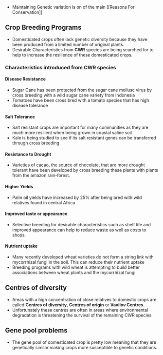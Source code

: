 - Maintaining Genetic variation is on of the main [[Reasons For Conservation]]

## Crop Breeding Programs
- Domesticated crops often lack genetic diversity because they have been produced from a limited number of original plants. 
- Desirable Characteristics from **CWR** species are being searched for to help to increase the resilience of these domesticated crops.

### Characteristics introduced from CWR species

#### Disease Resistance 
- Sugar Cane has been protected from the sugar cane mollusc virus by cross breeding with a wild sugar cane variety from Indonesia
- Tomatoes have been cross bred with a tomato species that has high disease tolerance

#### Salt Tolerance
- Salt resistant crops are important for many communities as they are much more resilient when being grown in coastal saline soil
- Kale is being studied to see if its salt resistant genes can be transferred through cross breeding

#### Resistance to Drought 
- Varieties of cacao, the source of chocolate, that are more drought tolerant have been developed by cross breeding these plants with plants from the amazon rain-forest.

#### Higher Yields
- Palm oil yields have increased by 25% after being bred with wild relatives found in central Africa

#### Improved taste or appearance
- Selective breeding for desirable characteristics such as shelf life and improved appearance can help to reduce waste as well as costs to shops.

#### Nutrient uptake 
- Many recently developed wheat varieties do not form a string link with mycorrhizal fungi in the soil. This can reduce their nutrient uptake
- Breeding programs with wild wheat is attempting to build better associations between wheat plants and the mycorrhizal fungi

## Centres of diversity
- Areas with a high concentration of close relatives to domestic crops are called **Centres of diversity**, **Centres of origin** or **Vavilov Centres**.
- Unfortunately these centres are often in areas where environmental degradation is threatening the survival of the remaining CWR species

## Gene pool problems 
- The gene pool of domesticated crop is pretty low meaning that they are genetically similar making crops more susceptible to genetic conditions.

